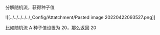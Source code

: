 分解随机流，获得种子值

![[../../../../../_Config/Attatchment/Pasted image 20220422093527.png]]

比如随机流 A 种子值设置为 20，那么返回 20


